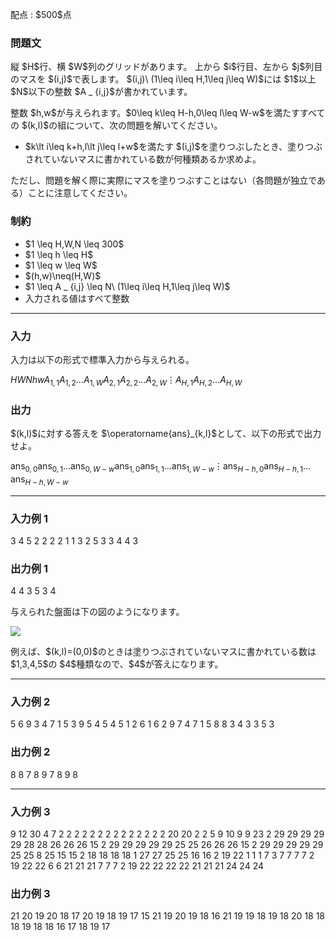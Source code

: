 
<div>

<span>

<span>

<p>
配点 : $500$点
</p>

<div>

<section>

### **問題文**

<p>
縦 $H$行、横 $W$列のグリッドがあります。
上から $i$行目、左から $j$列目のマスを $(i,j)$で表します。
$(i,j)\ (1\leq i\leq H,1\leq j\leq W)$には $1$以上 $N$以下の整数 $A _ {i,j}$が書かれています。
</p>

<p>
整数 $h,w$が与えられます。$0\leq k\leq H-h,0\leq l\leq W-w$を満たすすべての $(k,l)$の組について、次の問題を解いてください。
</p>

<ul>

<li>
$k\lt i\leq k+h,l\lt j\leq l+w$を満たす $(i,j)$を塗りつぶしたとき、塗りつぶされていないマスに書かれている数が何種類あるか求めよ。
</li>

</ul>

<p>
ただし、問題を解く際に実際にマスを塗りつぶすことはない（各問題が独立である）ことに注意してください。
</p>

</section>

</div>

<div>

<section>

### **制約**

<ul>

<li>
$1 \leq H,W,N \leq 300$
</li>

<li>
$1 \leq h \leq H$
</li>

<li>
$1 \leq w \leq W$
</li>

<li>
$(h,w)\neq(H,W)$
</li>

<li>
$1 \leq A _ {i,j} \leq N\ (1\leq i\leq H,1\leq j\leq W)$
</li>

<li>
入力される値はすべて整数
</li>

</ul>

</section>

</div>

---

<div>

<div>

<section>

### **入力**

<p>
入力は以下の形式で標準入力から与えられる。
</p>

<div>

$H$$W$$N$$h$$w$$A _ {1,1}$$A _ {1,2}$$\dots$$A _ {1,W}$$A _ {2,1}$$A _ {2,2}$$\dots$$A _ {2,W}$$\vdots$$A _ {H,1}$$A _ {H,2}$$\dots$$A _ {H,W}$
</div>

</section>

</div>

<div>

<section>

### **出力**

<p>
$(k,l)$に対する答えを $\operatorname{ans}_{k,l}$として、以下の形式で出力せよ。
</p>

<div>

$\operatorname{ans} _ {0,0}$$\operatorname{ans} _ {0,1}$$\dots$$\operatorname{ans} _ {0,W-w}$$\operatorname{ans} _ {1,0}$$\operatorname{ans} _ {1,1}$$\dots$$\operatorname{ans} _ {1,W-w}$$\vdots$$\operatorname{ans} _ {H-h,0}$$\operatorname{ans} _ {H-h,1}$$\dots$$\operatorname{ans} _ {H-h,W-w}$
</div>

</section>

</div>

</div>

---

<div>

<section>

### **入力例 1**

<div>

3 4 5 2 2
2 2 1 1
3 2 5 3
3 4 4 3

</div>

</section>

</div>

<div>

<section>

### **出力例 1**

<div>

4 4 3
5 3 4

</div>

<p>
与えられた盤面は下の図のようになります。
</p>

<p>

<img src="https://img.atcoder.jp/abc278/d3542563ea2e11fda78c3307c0a2b0fe.png">

</img>

</p>

<p>
例えば、$(k,l)=(0,0)$のときは塗りつぶされていないマスに書かれている数は $1,3,4,5$の $4$種類なので、$4$が答えになります。
</p>

</section>

</div>

---

<div>

<section>

### **入力例 2**

<div>

5 6 9 3 4
7 1 5 3 9 5
4 5 4 5 1 2
6 1 6 2 9 7
4 7 1 5 8 8
3 4 3 3 5 3

</div>

</section>

</div>

<div>

<section>

### **出力例 2**

<div>

8 8 7
8 9 7
8 9 8

</div>

</section>

</div>

---

<div>

<section>

### **入力例 3**

<div>

9 12 30 4 7
2 2 2 2 2 2 2 2 2 2 2 2
2 2 20 20 2 2 5 9 10 9 9 23
2 29 29 29 29 29 28 28 26 26 26 15
2 29 29 29 29 29 25 25 26 26 26 15
2 29 29 29 29 29 25 25 8 25 15 15
2 18 18 18 18 1 27 27 25 25 16 16
2 19 22 1 1 1 7 3 7 7 7 7
2 19 22 22 6 6 21 21 21 7 7 7
2 19 22 22 22 22 21 21 21 24 24 24

</div>

</section>

</div>

<div>

<section>

### **出力例 3**

<div>

21 20 19 20 18 17
20 19 18 19 17 15
21 19 20 19 18 16
21 19 19 18 19 18
20 18 18 18 19 18
18 16 17 18 19 17

</div>

</section>

</div>

</span>

</span>

</div>
